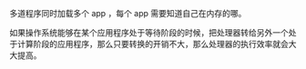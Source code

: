 多道程序同时加载多个 app ，每个 app 需要知道自己在内存的哪。

如果操作系统能够在某个应用程序处于等待阶段的时候，把处理器转给另外一个处于计算阶段的应用程序，那么只要转换的开销不大，那么处理器的执行效率就会大大提高。